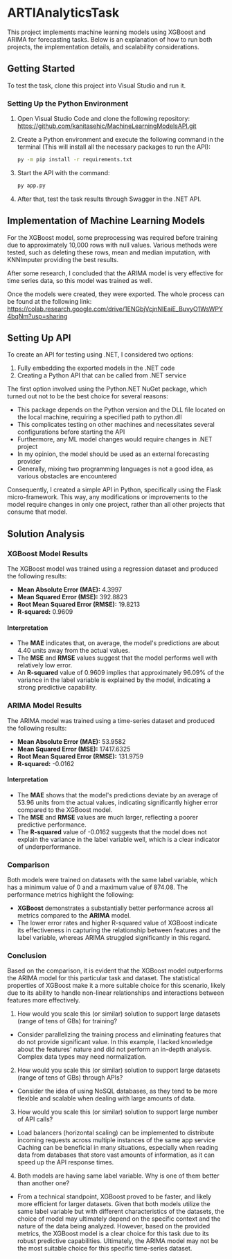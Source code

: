 # ARTIAnalyticsTask
This project implements machine learning models using XGBoost and ARIMA for forecasting tasks. Below is an explanation of how to run both projects, the implementation details, and scalability considerations.

## Getting Started

To test the task, clone this project into Visual Studio and run it.

### Setting Up the Python Environment

1. Open Visual Studio Code and clone the following repository: https://github.com/kanitasehic/MachineLearningModelsAPI.git
2. Create a Python environment and execute the following command in the terminal (This will install all the necessary packages to run the API):

   ```bash
   py -m pip install -r requirements.txt
3. Start the API with the command:
   ```bash
   py app.py
4. After that, test the task results through Swagger in the .NET API.

## Implementation of Machine Learning Models
For the XGBoost model, some preprocessing was required before training due to approximately 10,000 rows with null values. Various methods were tested, such as deleting these rows, mean and median imputation, with KNNImputer providing the best results.

After some research, I concluded that the ARIMA model is very effective for time series data, so this model was trained as well.

Once the models were created, they were exported. The whole process can be found at the following link: https://colab.research.google.com/drive/1ENGbjVcjnNIEaiE_BuvyO1WsWPY4bqNm?usp=sharing

## Setting Up API

To create an API for testing using .NET, I considered two options:
1. Fully embedding the exported models in the .NET code
2. Creating a Python API that can be called from .NET service

The first option involved using the Python.NET NuGet package, which turned out not to be the best choice for several reasons:

- This package depends on the Python version and the DLL file located on the local machine, requiring a specified path to python.dll
- This complicates testing on other machines and necessitates several configurations before starting the API
- Furthermore, any ML model changes would require changes in .NET project
- In my opinion, the model should be used as an external forecasting provider
- Generally, mixing two programming languages is not a good idea, as various obstacles are encountered

Consequently, I created a simple API in Python, specifically using the Flask micro-framework. This way, any modifications or improvements to the model require changes in only one project, rather than all other projects that consume that model.

## Solution Analysis

### XGBoost Model Results

The XGBoost model was trained using a regression dataset and produced the following results:

- **Mean Absolute Error (MAE):** 4.3997
- **Mean Squared Error (MSE):** 392.8823
- **Root Mean Squared Error (RMSE):** 19.8213
- **R-squared:** 0.9609

#### Interpretation
- The **MAE** indicates that, on average, the model's predictions are about 4.40 units away from the actual values.
- The **MSE** and **RMSE** values suggest that the model performs well with relatively low error.
- An **R-squared** value of 0.9609 implies that approximately 96.09% of the variance in the label variable is explained by the model, indicating a strong predictive capability.

### ARIMA Model Results

The ARIMA model was trained using a time-series dataset and produced the following results:

- **Mean Absolute Error (MAE):** 53.9582
- **Mean Squared Error (MSE):** 17417.6325
- **Root Mean Squared Error (RMSE):** 131.9759
- **R-squared:** -0.0162

#### Interpretation
- The **MAE** shows that the model's predictions deviate by an average of 53.96 units from the actual values, indicating significantly higher error compared to the XGBoost model.
- The **MSE** and **RMSE** values are much larger, reflecting a poorer predictive performance.
- The **R-squared** value of -0.0162 suggests that the model does not explain the variance in the label variable well, which is a clear indicator of underperformance.

### Comparison

Both models were trained on datasets with the same label variable, which has a minimum value of 0 and a maximum value of 874.08. The performance metrics highlight the following:

- **XGBoost** demonstrates a substantially better performance across all metrics compared to the **ARIMA** model. 
- The lower error rates and higher R-squared value of XGBoost indicate its effectiveness in capturing the relationship between features and the label variable, whereas ARIMA struggled significantly in this regard.

### Conclusion

Based on the comparison, it is evident that the XGBoost model outperforms the ARIMA model for this particular task and dataset. The statistical properties of XGBoost make it a more suitable choice for this scenario, likely due to its ability to handle non-linear relationships and interactions between features more effectively.

1. How would you scale this (or similar) solution to support large datasets (range of tens of GBs) for training?
- Consider parallelizing the training process and eliminating features that do not provide significant value. In this example, I lacked knowledge about the features' nature and did not perform an in-depth analysis. Complex data types may need normalization.
2. How would you scale this (or similar) solution to support large datasets (range of tens of GBs) through APIs?
- Consider the idea of using NoSQL databases, as they tend to be more flexible and scalable when dealing with large amounts of data.
3. How would you scale this (or similar) solution to support large number of API calls?
- Load balancers (horizontal scaling) can be implemented to distribute incoming requests across multiple instances of the same app service
Caching can be beneficial in many situations, especially when reading data from databases that store vast amounts of information, as it can speed up the API response times.
4. Both models are having same label variable. Why is one of them better than another one?
- From a technical standpoint, XGBoost proved to be faster, and likely more efficient for larger datasets. Given that both models utilize the same label variable but with different characteristics of the datasets, the choice of model may ultimately depend on the specific context and the nature of the data being analyzed. However, based on the provided metrics, the XGBoost model is a clear choice for this task due to its robust predictive capabilities. Ultimately, the ARIMA model may not be the most suitable choice for this specific time-series dataset.
